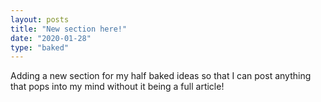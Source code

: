 ```yaml
---
layout: posts
title: "New section here!"
date: "2020-01-28"
type: "baked"
---
```


Adding a new section for my half baked ideas so that I can post anything that pops into my mind without it being a full article!
